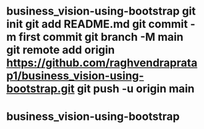 # business_vision-using-bootstrap git init git add README.md git commit -m first commit git branch -M main git remote add origin https://github.com/raghvendrapratap1/business_vision-using-bootstrap.git git push -u origin main
# business_vision-using-bootstrap
